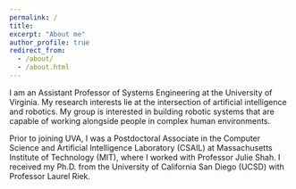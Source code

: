 ```yaml
---
permalink: /
title: 
excerpt: "About me"
author_profile: true
redirect_from: 
  - /about/
  - /about.html
---
```


I am an Assistant Professor of Systems Engineering at the University of Virginia. My research interests lie at the intersection of artificial intelligence and robotics. My group is interested in building robotic systems that are capable of working alongside people in complex human environments. 

Prior to joining UVA, I was a Postdoctoral Associate in the Computer Science and Artificial Intelligence Laboratory (CSAIL) at Massachusetts Institute of Technology (MIT), where I worked with Professor Julie Shah. I received my Ph.D. from the University of California San Diego (UCSD) with Professor Laurel Riek.



